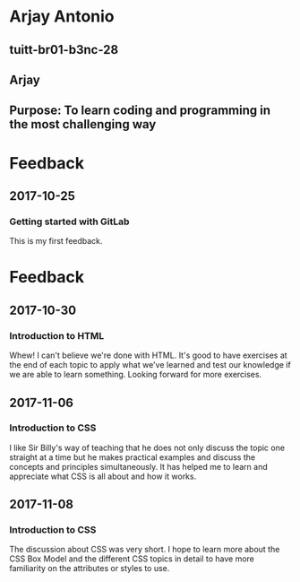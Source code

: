 # Arjay Antonio
## tuitt-br01-b3nc-28
## Arjay
## Purpose: To learn coding and programming in the most challenging way

# Feedback
## 2017-10-25
### Getting started with GitLab
This is my first feedback.

# Feedback
## 2017-10-30
### Introduction to HTML
Whew! I can't believe we're done with HTML. It's good to have exercises at the end of each topic to apply what we've learned and test our knowledge if we are able to learn something. Looking forward for more exercises.

## 2017-11-06
### Introduction to CSS
I like Sir Billy's way of teaching that he does not only discuss the topic one straight at a time but he makes practical examples and discuss the concepts and principles simultaneously. It has helped me to learn and appreciate what CSS is all about and how it works.

## 2017-11-08
### Introduction to CSS
The discussion about CSS was very short. I hope to learn more about the CSS Box Model and the different CSS topics in detail to have more familiarity on the attributes or styles to use.